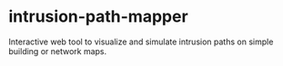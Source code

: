 # intrusion-path-mapper
Interactive web tool to visualize and simulate intrusion paths on simple building or network maps.
